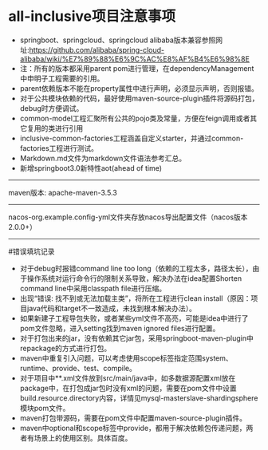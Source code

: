 # all-inclusive项目注意事项
* springboot、springcloud、springcloud alibaba版本兼容参照网址:https://github.com/alibaba/spring-cloud-alibaba/wiki/%E7%89%88%E6%9C%AC%E8%AF%B4%E6%98%8E
* 注：所有的版本都采用parent pom进行管理，在dependencyManagement中申明子工程需要的引用。
* parent依赖版本不能在property属性中进行声明，必须显示声明，否则报错。
* 对于公共模块依赖的代码，最好使用maven-source-plugin插件将源码打包，debug时方便调试。
* common-model工程汇聚所有公共的pojo类及常量，方便在feign调用或者其它复用的类进行引用
* inclusive-common-factories工程涵盖自定义starter，并通过common-factories工程进行测试。
* Markdown.md文件为markdown文件语法参考汇总。
* 新增springboot3.0新特性aot(ahead of time)

___
maven版本: apache-maven-3.5.3

---
nacos-org.example.config-yml文件夹存放nacos导出配置文件（nacos版本2.0.0+）
___


#错误填坑记录
* 对于debug时报错command line too long（依赖的工程太多，路径太长），由于操作系统对运行命令行的限制关系导致，解决办法在idea配置Shorten command line中采用classpath file进行压缩。
* 出现“错误: 找不到或无法加载主类”，将所在工程进行clean install（原因：项目java代码和target不一致造成，未找到根本解决办法）。
* 如果新建子工程导包失败，或者某些yml文件不高亮，可能是idea中进行了pom文件忽略，进入setting找到maven ignored files进行配置。
* 对于打包出来的jar，没有依赖其它jar包，采用springboot-maven-plugin中repackage的方式进行打包。
* maven中重复引入问题，可以考虑使用scope标签指定范围system、runtime、provide、test、compile。
* 对于项目中**.xml文件放到src/main/java中，如多数据源配置xml放在package中，在打包成jar包时没有xml的问题，需要在pom文件中设置build.resource.directory内容，详情见mysql-masterslave-shardingsphere模块pom文件。
* maven打包带源码，需要在pom文件中配置maven-source-plugin插件。
* maven中optional和scope标签中provide，都用于解决依赖包传递问题，两者有场景上的使用区别。具体百度。
